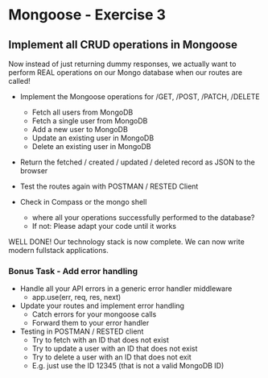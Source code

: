 # Mongoose - Exercise 3

## Implement all CRUD operations in Mongoose

Now instead of just returning dummy responses, we actually want to perform REAL operations on our Mongo database when our routes are called!

* Implement the Mongoose operations for /GET, /POST, /PATCH, /DELETE
    * Fetch all users from MongoDB
    * Fetch a single user from MongoDB
    * Add a new user to MongoDB
    * Update an existing user in MongoDB
    * Delete an existing user in MongoDB 

* Return the fetched / created / updated / deleted record as JSON to the browser

* Test the routes again with POSTMAN / RESTED Client

* Check in Compass or the mongo shell
    * where all your operations successfully performed to the database? 
    * If not: Please adapt your code until it works

WELL DONE! 
Our technology stack is now complete. We can now write modern fullstack applications.


### Bonus Task - Add error handling

* Handle all your API errors in a generic error handler middleware
    * app.use(err, req, res, next)
* Update your routes and implement error handling
    * Catch errors for your mongoose calls 
    * Forward them to your error handler
* Testing in POSTMAN / RESTED client
    * Try to fetch with an ID that does not exist
    * Try to update a user with an ID that does not exist
    * Try to delete a user with an ID that does not exit
    * E.g. just use the ID 12345 (that is not a valid MongoDB ID)
